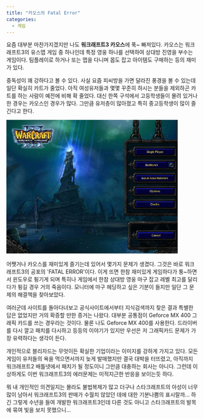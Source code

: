 ```yaml
---
title: "카오스의 Fatal Error"
categories:
  - 게임
---
```


요즘 대부분 마찬가지겠지만 나도 **워크래프트3 카오스**에 푹~ 빠져있다. 카오스는 워크래프트3의 유스맵 게임 중 하나인데 특정 영웅 하나를 선택하여 상대방 진영을 부수는 게임이다. 팀플레이로 하거나 또는 맵을 다니며 몹도 잡고 아이템도 구매하는 등의 재미가 있다. 

중독성이 꽤 강하다고 볼 수 있다. 사실 요즘 피씨방을 가면 달라진 풍경을 볼 수 있는데 일단 확실히 카트가 줄었다. 아직 여성유저들과 몇몇 꾸준히 하시는 분들을 제외하곤 카트를 하는 사람이 예전에 비해 확 줄었다. 대신 한쪽 구석에서 고등학생들이 몰려 있거나 한 경우는 카오스인 경우가 많다. 그만큼 유저층이 많아졌고 특히 중고등학생이 많이 즐긴다고 한다.  

![](/assets/images/posts/2005/10/el200000000100.jpg)
  
어쨋거나 카오스를 재미있게 즐기는데 있어서 몇가지 문제가 생겼다. 그것은 바로 워크래프트3의 공포의 'FATAL ERROR'이다. 이게 뜨면 한참 재미있게 게임하다가 퉁~하면서 윈도우로 튕기게 되며 특히나 게임에서 한참 상대방 영웅 마구 잡고 레벨 최고를 달리다가 튕길 경우 거의 죽음이다. 모니터에 마구 헤딩하고 싶은 기분이 들지만 일단 그 문제의 해결책을 찾아보았다. 

여러군데 사이트를 돌아다녀보고 공식사이트에서부터 지식검색까지 찾은 결과 특별한 답은 없었지만 거의 확증할 만한 증거는 나왔다. 대부분 공통점이 Geforce MX 400 그래픽 카드를 쓰는 경우라는 것이다. 물론 나도 Geforce MX 400를 사용한다. 드라이버를 다시 깔고 패치를 다시하고 등등의 이야기가 있지만 우선은 저 그래픽카드 문제가 가장 유력하다는 생각이 든다.  
  
개인적으로 블리자드는 무엇이든 확실한 기업이라는 이미지를 강하게 가지고 있다. 모든 게임이 유저들의 욕을 먹으면서까지 늦게 발매했지만 결국 대박을 터뜨렸고, 아직까지 워크래프트2 배틀넷에서 패치가 될 정도이니 그만큼 대충하는 회사는 아니다. 그런데 이상하게도 이번 워크래프트3의 에러문제는 미적지근한 반응을 보이는듯 하다. 

뭐 내 개인적인 의견일지는 몰라도 불법복제가 많고 더구나 스타크래프트의 아성이 너무 많이 남아서 워크래프트3의 판매가 수월치 않았던 데에 대한 기분나쁨의 표시랄까... 하긴 그렇게 수년을 들여 개발한 워크래프트3인데 다른 것도 아니고 스타크래프트의 발목에 묶여 빛을 보지 못했으니...
